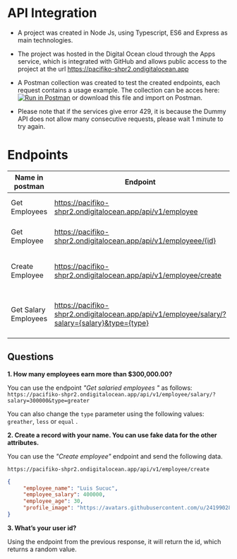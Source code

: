 #  API Integration

- A project was created in Node Js, using Typescript, ES6 and Express as main technologies.
- The project was hosted in the Digital Ocean cloud through the Apps service, which is integrated with GitHub and allows public access to the project at the url https://pacifiko-shpr2.ondigitalocean.app
- A Postman collection was created to test the created endpoints, each request contains a usage example. The collection can be acces here: [![Run in Postman](https://run.pstmn.io/button.svg)](https://app.getpostman.com/run-collection/29726010-3e8b62d6-5a6f-442f-a74c-9757b5a09387?action=collection%2Ffork&source=rip_markdown&collection-url=entityId%3D29726010-3e8b62d6-5a6f-442f-a74c-9757b5a09387%26entityType%3Dcollection%26workspaceId%3D509e8109-a7a5-4d79-92fc-18e96eeeeeab) or download this file and import on Postman.

- Please note that if the services give error 429, it is because the Dummy API does not allow many consecutive requests, please wait 1 minute to try again.

# Endpoints


| Name in postman |Endpoint | Method | Description | Data |
| -- | -- | -- | -- | -- |
| Get Employees | https://pacifiko-shpr2.ondigitalocean.app/api/v1/employee | GET | Get all employee data | N/A |
| Get Employee | https://pacifiko-shpr2.ondigitalocean.app/api/v1/employeee/{id} | GET | Get a single  employee data | `User id` |
| Create Employee | https://pacifiko-shpr2.ondigitalocean.app/api/v1/employee/create | POST | Create new record in database | Employee data: ` { "employee_name": "Luis Sucuc", "employee_salary": 300000, "employee_age": 30, "profile_image": "https://avatars.githubusercontent.com/u/24199028?v=4" } ` |
| Get Salary Employees | https://pacifiko-shpr2.ondigitalocean.app/api/v1/employee/salary/?salary={salary}&type={type} | GET | Filter employees based on salary and filter type | Salary and type (`greather`, `less` or `equal`) |





## Questions

**1. How many employees earn more than $300,000.00?**

You can use the endpoint *"Get salaried employees "* as follows:
` https://pacifiko-shpr2.ondigitalocean.app/api/v1/employee/salary/?salary=300000&type=greater `

You can also change the `type` parameter using the following values: `greather`, `less` or `equal` .


**2. Create a record with your name. You can use fake data for the other attributes.**

You can use the *"Create employee"* endpoint and send the following data.

`https://pacifiko-shpr2.ondigitalocean.app/api/v1/employee/create` 
```json
{ 
     "employee_name": "Luis Sucuc",
     "employee_salary": 400000, 
     "employee_age": 30, 
     "profile_image": "https://avatars.githubusercontent.com/u/24199028?v=4" 
}
```

**3. What’s your user id?**

Using the endpoint from the previous response, it will return the id, which returns a random value.